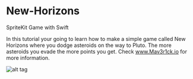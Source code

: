 # New-Horizons
SpriteKit Game with Swift

In this tutorial your going to learn how to make a simple game called New Horizons where you dodge asteroids on the way to Pluto. The more asteroids you evade the more points you get. Check www.Mav3r1ck.io for more information.

![alt tag](http://www.mav3r1ck.io//content/images/2015/10/Game-2.gif)
